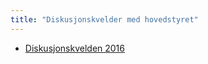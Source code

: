 ```yaml
---
title: "Diskusjonskvelder med hovedstyret"
---
```


-   [Diskusjonskvelden 2016](https://wiki.online.ntnu.no/info/innsikt-og-interface/diskusjonskveldmedhs/2016/)